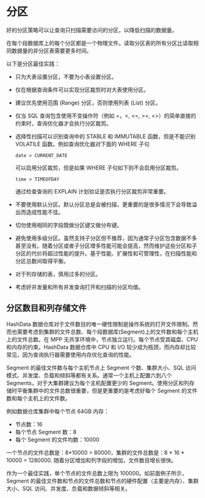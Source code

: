 
# 分区
好的分区策略可以让查询只扫描需要访问的分区，以降低扫描的数据量。

在每个段数据库上的每个分区都是一个物理文件。读取分区表的所有分区比读取相同数据量的非分区表需要更多时间。

以下是分区最佳实践：

* 只为大表设置分区，不要为小表设置分区。
* 仅在根据查询条件可以实现分区裁剪时对大表使用分区。
* 建议优先使用范围 (Range) 分区，否则使用列表 (List) 分区。
* 仅当 SQL 查询包含使用不变操作符（例如 =，<, <=, >=, <>）的简单直接的约束时，查询优化器才会执行分区裁剪。
* 选择性扫描可以识别查询中的 STABLE 和 IMMUTABLE 函数，但是不能识别 VOLATILE 函数。例如查询优化器对下面的 WHERE 子句

	```
	date > CURRENT_DATE
	```
	可以启用分区裁剪，但是如果 WHERE 子句如下则不会启用分区裁剪。

	```
	time > TIMEOFDAY
	```
	通过检查查询的 EXPLAIN 计划验证是否执行分区裁剪非常重要。

* 不要使用默认分区。默认分区总是会被扫描，更重要的是很多情况下会导致溢出而造成性能不佳。
* 切勿使用相同的字段既做分区键又做分布键。
* 避免使用多级分区。虽然支持子分区但不推荐，因为通常子分区包含数据不多甚至没有。随着分区或者子分区增多性能可能会提高，然而维护这些分区和子分区的代价将超过性能的提升。基于性能、扩展性和可管理性，在扫描性能和分区总数间取得平衡。
* 对于列存储的表，慎用过多的分区。
* 考虑好并发量和所有并发查询打开和扫描的分区均值。

## 分区数目和列存储文件

HashData 数据仓库对于文件数目的唯一硬性限制是操作系统的打开文件限制。然而也需要考虑到集群的文件总数、每个段数据库(Segment)上的文件数和每个主机上的文件总数。在 MPP 无共享环境中，节点独立运行。每个节点受其磁盘、CPU 和内存的约束。HashData 数据仓库中 CPU 和 I/O 较少成为瓶颈，而内存却比较常见，因为查询执行器需要使用内存优化查询的性能。

Segment 的最佳文件数与每个主机节点上 Segment 个数、集群大小、SQL 访问模式、并发度、负载和倾斜等都有关系。通常一个主机上配置六到八个 Segments，对于大集群建议为每个主机配置更少的 Segment。使用分区和列存储时平衡集群中的文件总数很重要，但是更重要的是考虑好每个 Segment 的文件数和每个主机上的文件数。

例如数据仓库集群中每个节点 64GB 内存：

* 节点数：16
* 每个节点 Segment 数：8
* 每个 Segment 的文件均数：10000

一个节点的文件总数是：8*10000 = 80000，集群的文件总数是：8 * 16 * 10000 = 1280000. 随着分区增加和列字段的增加，文件数目增长很快。

作为一个最佳实践，单个节点的文件总数上限为 100000。如前面例子所示，Segment 的最佳文件数和节点的文件总数和节点的硬件配置（主要是内存）、集群大小、SQL 访问、并发度、负载和数据倾斜等相关。



